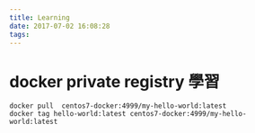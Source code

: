 ```yaml
---
title: Learning
date: 2017-07-02 16:08:28
tags:
---
```

# docker private registry 學習
```
docker pull  centos7-docker:4999/my-hello-world:latest
docker tag hello-world:latest centos7-docker:4999/my-hello-world:latest
```
